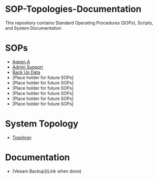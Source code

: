 # SOP-Topologies-Documentation
This repository contains Standard Operating Procedures (SOPs), Scripts, and System Documentation

# SOPs
* [Appen A](https://github.com/Argent-Daw/SOP-Topologies-Documentation/blob/main/SOP_Appen%20A..pdf)
* [Admin Support](https://github.com/Argent-Daw/SOP-Topologies-Documentation/blob/main/SOP_AdmininistrationSupp.md)
* [Back Up Data](https://github.com/Argent-Daw/SOP-Topologies-Documentation/blob/main/SOP_BackUp.md)
* [Place holder for future SOPs]
* [Place holder for future SOPs]
* [Place holder for future SOPs]
* [Place holder for future SOPs]
* [Place holder for future SOPs]
* [Place holder for future SOPs]

# System Topology
* [Topology](https://github.com/Argent-Daw/SOP-Topologies-Documentation/blob/main/Project%20Topology.drawio.png)
 
# Documentation
* [Veeam Backup](Link when done)
